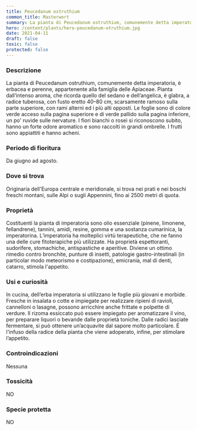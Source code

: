 ```yaml
---
title: Peucedanum ostruthium
common_title: Masterwort
summary: La pianta di Peucedanum ostruthium, comunemente detta imperatoria, è erbacea e perenne, appartenente alla famiglia delle Apiaceae.
hero: /content/plants/hero-peucedanum-otruthium.jpg
date: 2021-04-11
draft: false
toxic: false
protected: false
---
```

### Descrizione
La pianta di Peucedanum ostruthium, comunemente detta imperatoria, è erbacea e perenne, appartenente alla famiglia delle Apiaceae.
Pianta dall’intenso aroma, che ricorda quello del sedano e dell’angelica, è glabra, a radice tuberosa, con fusto eretto 40–80 cm, scarsamente ramoso sulla parte superiore, con rami alterni ed i più alti opposti.
Le foglie sono di colore verde acceso sulla pagina superiore e di verde pallido sulla pagina inferiore, un po' ruvide sulle nervature.
I fiori bianchi o rosei si riconoscono subito, hanno un forte odore aromatico e sono raccolti in grandi ombrelle.
I frutti sono appiattiti e hanno acheni.

### Periodo di fioritura
Da giugno ad agosto.

### Dove si trova
Originaria dell'Europa centrale e meridionale, si trova nei prati e nei boschi freschi montani, sulle Alpi o sugli Appennini, fino ai 2500 metri di quota.

### Proprietà
Costituenti la pianta di imperatoria sono olio essenziale (pinene, limonene, fellandrene), tannini, amidi, resine, gomma e una sostanza cumarinica, la imperatorina.
L’imperatoria ha molteplici virtù terapeutiche, che ne fanno una delle cure fitoterapiche più utilizzate. Ha proprietà espettoranti, sudorifere, stomachiche, antispastiche e aperitive. Diviene un ottimo rimedio contro bronchite, punture di insetti, patologie gastro-intestinali (in particolar modo meteorismo e costipazione), emicrania, mal di denti, catarro, stimola l'appetito.

### Usi e curiosità
In cucina, dell’erba imperatoria si utilizzano le foglie più giovani e morbide. Fresche in insalata o cotte e impiegate per realizzare ripieni di ravioli, cannelloni o lasagne, possono arricchire anche frittate e polpette di verdure.
Il rizoma essiccato può essere impiegato per aromatizzare il vino, per preparare liquori o bevande dalle proprietà toniche. Dalle radici lasciate fermentare, si può ottenere un’acquavite dal sapore molto particolare.
É l'infuso della radice della pianta che viene adoperato, infine, per stimolare l’appetito.

### Controindicazioni
Nessuna

### Tossicità
NO

### Specie protetta
NO
